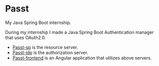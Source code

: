 # Passt
My Java Spring Boot internship.

During my internship I made a Java Spring Boot Authentication manager that uses OAuth2.0.

- [Passt-sp](Passt-sp) is the resource server.
- [Passt-idp](Passt-idp) is the authorization server.
- [Passt-frontend](Passt-frontend) is an Angular application that utilizes above servers.

